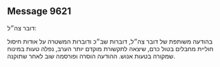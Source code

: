 ## Message 9621

דובר צה״ל:

בהודעה משותפת של דובר צה״ל, דוברות שב״כ ודוברות המשטרה על אודות חיסול חוליית מחבלים בטול כרם, שיצאה לתקשורת מוקדם יותר הערב, נפלה טעות במינוח שמקורה בטעות אנוש. ההודעה הוסרה ופורסמה שוב לאחר שתוקנה.

